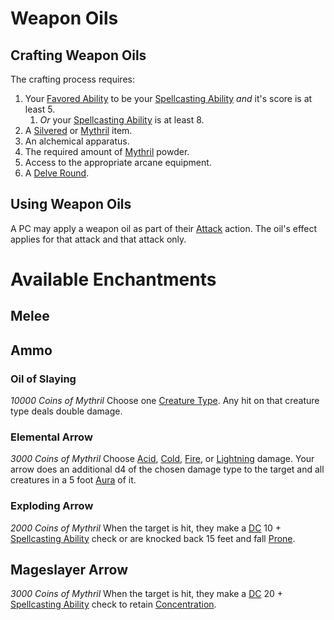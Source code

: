 # Weapon Oils

## Crafting Weapon Oils

The crafting process requires:

1. Your [Favored Ability](../../Player%20Characters/Backgrounds/Favored%20Ability.md) to be your [Spellcasting Ability](../Spellcasting/Spellcasting%20Disciplines/Spellcasting%20Ability.md) *and* it's score is at least 5.
	1. *Or* your [Spellcasting Ability](../Spellcasting/Spellcasting%20Disciplines/Spellcasting%20Ability.md) is at least 8.
2. A [Silvered](../../Items%20and%20Gear/Material%20Properties/Silvered%20Property.md) or [Mythril](../Mythril.md) item.
3. An alchemical apparatus.
4. The required amount of [Mythril](../Mythril.md) powder.
5. Access to the appropriate arcane equipment.
6. A [Delve Round](../../Game%20Procedures/Core%20Procedures/Round.md#Delve%20Round).

## Using Weapon Oils

A PC may apply a weapon oil as part of their [Attack](../../Game%20Procedures/Combat/Attack.md) action. The oil's effect applies for that attack and that attack only.

# Available Enchantments

## Melee

###


## Ammo

### Oil of Slaying

*10000 Coins of Mythril*
Choose one [Creature Type](../../Resources%20for%20GMs/Creatures/Creature%20Types/!Creature%20Types.md). Any hit on that creature type deals double damage.

### Elemental Arrow

*3000 Coins of Mythril*
Choose [Acid](../../Game%20Procedures/Combat/Damage%20Types/Acid.md), [Cold](../../Game%20Procedures/Combat/Damage%20Types/Cold.md), [Fire](../../Game%20Procedures/Combat/Damage%20Types/Fire.md), or [Lightning](../../Game%20Procedures/Combat/Damage%20Types/Lightning.md) damage. Your arrow does an additional d4 of the chosen damage type to the target and all creatures in a 5 foot [Aura](../Spells/Areas%20of%20Effect/Aura.md) of it.

### Exploding Arrow

*2000 Coins of Mythril*
When the target is hit, they make a [DC](../../Game%20Procedures/Core%20Procedures/DC.md) 10 + [Spellcasting Ability](../Spellcasting/Spellcasting%20Disciplines/Spellcasting%20Ability.md) check or are knocked back 15 feet and fall [Prone](../../Game%20Procedures/Conditions/Prone.md).

## Mageslayer Arrow

*3000 Coins of Mythril*
When the target is hit, they make a [DC](../../Game%20Procedures/Core%20Procedures/DC.md) 20 + [Spellcasting Ability](../Spellcasting/Spellcasting%20Disciplines/Spellcasting%20Ability.md) check to retain [Concentration](../Spellcasting/Concentration.md).
